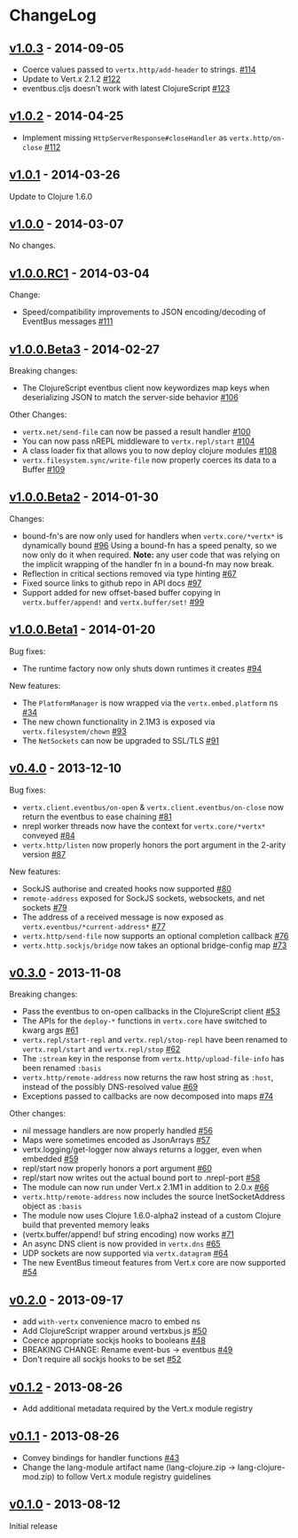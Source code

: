 # ChangeLog

## [v1.0.3](/../../tree/1.0.3) - 2014-09-05

* Coerce values passed to `vertx.http/add-header` to strings. [#114](../../issues/114)
* Update to Vert.x 2.1.2 [#122](../../issues/122)
* eventbus.cljs doesn't work with latest ClojureScript  [#123](../../issues/123)

## [v1.0.2](/../../tree/1.0.2) - 2014-04-25

* Implement missing `HttpServerResponse#closeHandler` as `vertx.http/on-close` [#112](../../issues/112)

## [v1.0.1](/../../tree/1.0.1) - 2014-03-26

Update to Clojure 1.6.0

## [v1.0.0](/../../tree/1.0.0) - 2014-03-07

No changes.

## [v1.0.0.RC1](/../../tree/1.0.0.RC1) - 2014-03-04

Change:

* Speed/compatibility improvements to JSON encoding/decoding of EventBus messages [#111](../../issues/111)

## [v1.0.0.Beta3](/../../tree/1.0.0.Beta3) - 2014-02-27

Breaking changes:

* The ClojureScript eventbus client now keywordizes map keys when
  deserializing JSON to match the server-side behavior [#106](../../issues/106)

Other Changes:

* `vertx.net/send-file` can now be passed a result handler [#100](../../issues/100)
* You can now pass nREPL middleware to `vertx.repl/start` [#104](../../issues/104)
* A class loader fix that allows you to now deploy clojure modules [#108](../../issues/105)
* `vertx.filesystem.sync/write-file` now properly coerces its data to a Buffer [#109](../../issues/109)

## [v1.0.0.Beta2](/../../tree/1.0.0.Beta2) - 2014-01-30

Changes:

* bound-fn's are now only used for handlers when `vertx.core/*vertx*` is dynamically bound [#96](/../../issues/96)
  Using a bound-fn has a speed penalty, so we now only do it when required.
  **Note:** any user code that was relying on the implicit wrapping of the handler
  fn in a bound-fn may now break.
* Reflection in critical sections removed via type hinting [#67](/../../issues/67)
* Fixed source links to github repo in API docs [#97](/../../issues/97)
* Support added for new offset-based buffer copying in `vertx.buffer/append!` and `vertx.buffer/set!` [#99](/../../issues/99)

## [v1.0.0.Beta1](/../../tree/1.0.0.Beta1) - 2014-01-20

Bug fixes:

* The runtime factory now only shuts down runtimes it creates [#94](/../../issues/94)

New features:

* The `PlatformManager` is now wrapped via the `vertx.embed.platform` ns [#34](/../../issues/34)
* The new chown functionality in 2.1M3 is exposed via `vertx.filesystem/chown` [#93](/../../issues/93)
* The `NetSockets` can now be upgraded to SSL/TLS [#91](/../../issues/91)

## [v0.4.0](/../../tree/0.4.0) - 2013-12-10

Bug fixes:

* `vertx.client.eventbus/on-open` & `vertx.client.eventbus/on-close` now return the eventbus to ease chaining [#81](/../../issues/81)
* nrepl worker threads now have the context for `vertx.core/*vertx*` conveyed [#84](/../../issues/84)
* `vertx.http/listen` now properly honors the port argument in the 2-arity version [#87](/../../issues/87)

New features:

* SockJS authorise and created hooks now supported [#80](/../../issues/80)
* `remote-address` exposed for SockJS sockets, websockets, and net sockets [#79](/../../issues/79)
* The address of a received message is now exposed as `vertx.eventbus/*current-address*` [#77](/../../issues/77)
* `vertx.http/send-file` now supports an optional completion callback [#76](/../../issues/76)
* `vertx.http.sockjs/bridge` now takes an optional bridge-config map [#73](/../../issues/73)

## [v0.3.0](/../../tree/0.3.0) - 2013-11-08

Breaking changes:

* Pass the eventbus to on-open callbacks in the ClojureScript client [#53](/../../issues/53)
* The APIs for the `deploy-*` functions in `vertx.core` have switched to kwarg args [#61](/../../issues/61)
* `vertx.repl/start-repl` and `vertx.repl/stop-repl` have been renamed to `vertx.repl/start` and `vertx.repl/stop` [#62](/../../issues/62)
* The `:stream` key in the response from `vertx.http/upload-file-info` has been renamed `:basis`
* `vertx.http/remote-address` now returns the raw host string as `:host`, instead of the possibly DNS-resolved value [#69](/../../issues/69)
* Exceptions passed to callbacks are now decomposed into maps [#74](/../../issues/74)

Other changes:

* nil message handlers are now properly handled [#56](/../../issues/56)
* Maps were sometimes encoded as JsonArrays [#57](/../../issues/57)
* vertx.logging/get-logger now always returns a logger, even when embedded [#59](/../../issues/59)
* repl/start now properly honors a port argument [#60](/../../issues/60)
* repl/start now writes out the actual bound port to .nrepl-port [#58](/../../issues/58)
* The module can now run under Vert.x 2.1M1 in addition to 2.0.x [#66](/../../issues/66)
* `vertx.http/remote-address` now includes the source InetSocketAddress object as `:basis`
* The module now uses Clojure 1.6.0-alpha2 instead of a custom Clojure build that prevented memory leaks
* (vertx.buffer/append! buf string encoding) now works [#71](/../../issues/71)
* An async DNS client is now provided in `vertx.dns` [#65](/../../issues/65)
* UDP sockets are now supported via `vertx.datagram` [#64](/../../issues/64)
* The new EventBus timeout features from Vert.x core are now supported [#54](/../../issues/54)

## [v0.2.0](/../../tree/0.2.0) - 2013-09-17

* add `with-vertx` convenience macro to embed ns
* Add ClojureScript wrapper around vertxbus.js [#50](/../../issues/50)
* Coerce appropriate sockjs hooks to booleans [#48](/../../issues/48)
* BREAKING CHANGE: Rename event-bus -> eventbus [#49](/../../issues/49)
* Don't require all sockjs hooks to be set [#52](/../../issues/52)

## [v0.1.2](/../../tree/0.1.2) - 2013-08-26

* Add additional metadata required by the Vert.x module registry

## [v0.1.1](/../../tree/0.1.1) - 2013-08-26

* Convey bindings for handler functions [#43](/../../issues/43)
* Change the lang-module artifact name (lang-clojure.zip ->
  lang-clojure-mod.zip) to follow Vert.x module registry guidelines

## [v0.1.0](/../../tree/0.1.0) - 2013-08-12

Initial release
